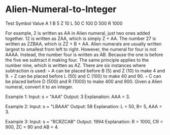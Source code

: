 ﻿# Alien-Numeral-to-Integer

Test
Symbol Value
A 1
B 5
Z 10
L 50
C 100
D 500
R 1000


For example, 2 is written as AA in Alien numeral, just two ones added together. 12 is
written as ZAA, which is simply Z +
AA. The number 27 is written as ZZBAA, which is ZZ + B + AA.
Alien numerals are usually written largest to smallest from left to right. However, the
numeral for four is not AAAA.
Instead, the number four is written as AB. Because the one is before the five we
subtract it making four. The same principle applies to the number nine, which is written
as AZ. There are six instances where subtraction is used:
◦ A can be placed before B (5) and Z (10) to make 4 and 9.
◦ Z can be placed before L (50) and C (100) to make 40 and 90.
◦ C can be placed before D (500) and R (1000) to make 400 and 900.
Given a Alien numeral, convert it to an integer.

Example 1:
Input: s = "AAA"
Output: 3
Explanation: AAA = 3.

Example 2:
Input: s = "LBAAA"
Output: 58
Explanation: L = 50, B= 5, AAA = 3.

Example 3:
Input: s = "RCRZCAB"
Output: 1994
Explanation: R = 1000, CR = 900, ZC = 90 and AB = 4.
